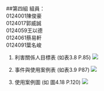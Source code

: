 ##第四組
組員：<BR>
0124001陳俊豪<BR>
0124017郭威誠<BR>
0124059王以德<BR>
0124061蔡易軒<BR>
0124091葉名峻<BR>


1.	利害關係人目標表 (如表3.8 P.85)
![](http://i.imgur.com/K2Kd4ag.jpg)

2.	事件與使用案例表 (如表3.9 P87)
![](http://i.imgur.com/vIuOra2.jpg)


3.	使用案例圖 (如 圖4.18 P.120)
![](http://i.imgur.com/9JUSQrY.jpg)


